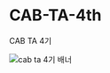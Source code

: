 # CAB-TA-4th
CAB TA 4기

![cab ta 4기 배너](https://github.com/user-attachments/assets/478217c6-45e2-493e-833f-ac7c7cf49ff3)
